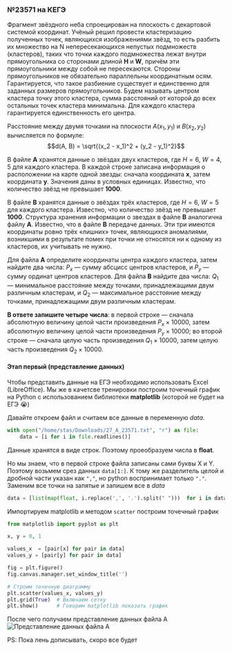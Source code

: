 ### №23571 на КЕГЭ

Фрагмент звёздного неба спроецирован на плоскость с декартовой системой координат. Учёный решил провести кластеризацию полученных точек, являющихся изображениями звёзд, то есть разбить их множество на N непересекающихся непустых подмножеств (кластеров), таких что точки каждого подмножества лежат внутри прямоугольника со сторонами длиной **Н** и **W**, причём эти прямоугольники между собой не пересекаются. Стороны прямоугольников не обязательно параллельны координатным осям. Гарантируется, что такое разбиение существует и единственно для заданных размеров прямоугольников. Будем называть центром кластера точку этого кластера, сумма расстояний от которой до всех остальных точек кластера минимальна. Для каждого кластера гарантируется единственность его центра. 

Расстояние между двумя точками на плоскости $A(x_1, y_1)$ и $B(x_2, y_2)$ вычисляется по формуле: $$d(A, B) = \sqrt{(x_2 - x_1)^2 + (y_2 - y_1)^2}$$

В файле **А** хранятся данные о звёздах двух кластеров, где $H=6$, $W=4,5$ для каждого кластера. В каждой строке записана информация о расположении на карте одной звезды: сначала координата **х**, затем координата **у**. Значения даны в условных единицах. Известно, что количество звёзд не превышает **1000**.

В файле **В** хранятся данные о звёздах трёх кластеров, где $H=6$, $W=5$ для каждого кластера. Известно, что количество звёзд не превышает **1000**. Структура хранения информации о звездах в файле **В** аналогична файлу **А**.
Известно, что в файле  **В** передаче данных. Эти три имеются координаты ровно трёх «лишних» точек, являющихся аномалиями, возникшими в результате помех при точки не относятся ни к одному из кластеров, их учитывать не нужно.

Для файла **А** определите координаты центра каждого кластера, затем найдите два числа: $P_x$ — сумму абсцисс центров кластеров, и $P_y$ — сумму ординат центров кластеров. Для файла **В** найдите два числа: $Q_1$ — минимальное расстояние между точками, принадлежащими двум различным кластерам, и $Q_2$ — максимальное расстояние между точками, принадлежащими двум различным кластерам.

**В ответе запишите четыре числа**: в первой строке — сначала абсолютную величину целой части произведения ${P_x} \times 10000$, затем абсолютную величину целой части произведения $Р_y \times 10000$; во второй строке — сначала целую часть произведения $Q_1 \times 10 000$, затем целую часть произведения $Q_2 \times 10 000$.

#### Этап первый (представление данных)

Чтобы представить данные на ЕГЭ необходимо использовать Excel (LibreOffice). Мы же в качетсве тренировки 
построим точечный график на Python с использованием библиотеки **matplotlib** (которой не будет на ЕГЭ 😭)

Давайте откроем файл и считаем все данные в переменную $data$.
```python
with open("/home/stas/Downloads/27_A_23571.txt", "r") as file:
    data = [i for i in file.readlines()]
```

Данные хранятся в виде строк. Поэтому проеобразуем числа в **float**.

Но мы знаем, что в первой строке файла записаны сами буквы X и Y. Поэтому возьмем срез данных `data[1:]`. К тому же
разделитель целой и дробной части указан как `","`, но python воспринимает только `"."`. Заменим все точки на запятые
и запишем все в $data$

```python
data = [list(map(float, i.replace(',', '.').split(" ")))  for i in data[1:]]
```

Импортируем matplotlib и методом `scatter` построим точечный график

```python
from matplotlib import pyplot as plt

x, y = 0, 1

values_x  = [pair[x] for pair in data]
values_y = [pair[y] for pair in data]

fig = plt.figure()
fig.canvas.manager.set_window_title('')

# Строим точечную диаграмму
plt.scatter(values_x, values_y)  
plt.grid(True)  # Включаем сетку
plt.show()      # Говорим matplotlib показать график
```
После чего получаем представление данных файла A
![Представление данных файла A](/ansbook/src/assets/types/type_27/bukhlyash/for_A.png)

PS: Пока лень дописывать, скоро все будет